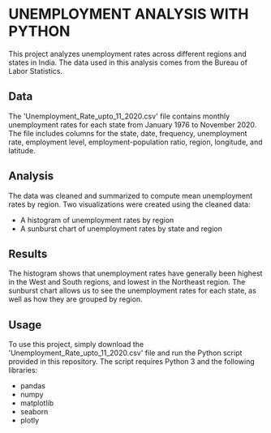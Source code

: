 # UNEMPLOYMENT ANALYSIS WITH PYTHON

This project analyzes unemployment rates across different regions and states in India. The data used in this analysis comes from the Bureau of Labor Statistics.

## Data

The 'Unemployment_Rate_upto_11_2020.csv' file contains monthly unemployment rates for each state from January 1976 to November 2020. The file includes columns for the state, date, frequency, unemployment rate, employment level, employment-population ratio, region, longitude, and latitude.

## Analysis

The data was cleaned and summarized to compute mean unemployment rates by region. Two visualizations were created using the cleaned data:

- A histogram of unemployment rates by region
- A sunburst chart of unemployment rates by state and region

## Results

The histogram shows that unemployment rates have generally been highest in the West and South regions, and lowest in the Northeast region. The sunburst chart allows us to see the unemployment rates for each state, as well as how they are grouped by region.

## Usage

To use this project, simply download the 'Unemployment_Rate_upto_11_2020.csv' file and run the Python script provided in this repository. The script requires Python 3 and the following libraries:

- pandas
- numpy
- matplotlib
- seaborn
- plotly
 
